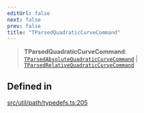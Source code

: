 ```yaml
---
editUrl: false
next: false
prev: false
title: "TParsedQuadraticCurveCommand"
---
```


> **TParsedQuadraticCurveCommand**: [`TParsedAbsoluteQuadraticCurveCommand`](/api/namespaces/util/type-aliases/tparsedabsolutequadraticcurvecommand/) \| [`TParsedRelativeQuadraticCurveCommand`](/api/namespaces/util/type-aliases/tparsedrelativequadraticcurvecommand/)

## Defined in

[src/util/path/typedefs.ts:205](https://github.com/fabricjs/fabric.js/blob/a0b4adf41e0a1fd81824114cedd4c32bfb8cac25/src/util/path/typedefs.ts#L205)
